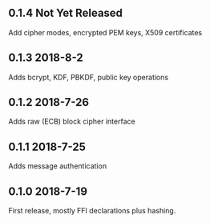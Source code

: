 
## 0.1.4 Not Yet Released

Add cipher modes, encrypted PEM keys, X509 certificates

## 0.1.3 2018-8-2

Adds bcrypt, KDF, PBKDF, public key operations

## 0.1.2 2018-7-26

Adds raw (ECB) block cipher interface

## 0.1.1 2018-7-25

Adds message authentication

## 0.1.0 2018-7-19

First release, mostly FFI declarations plus hashing.
